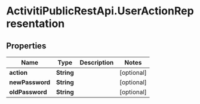 # ActivitiPublicRestApi.UserActionRepresentation

## Properties
Name | Type | Description | Notes
------------ | ------------- | ------------- | -------------
**action** | **String** |  | [optional] 
**newPassword** | **String** |  | [optional] 
**oldPassword** | **String** |  | [optional] 


